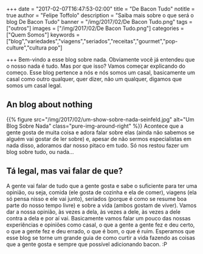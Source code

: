 +++
date = "2017-02-07T16:47:53-02:00"
title = "De Bacon Tudo"
notitle = true
author = "Felipe Toffolo"
description = "Saiba mais sobre o que será o blog De Bacon Tudo"
banner = "/img/2017/02/De Bacon Tudo.png"
tags = ["outros"]
images = ["/img/2017/02/De Bacon Tudo.png"]
categories = ["Quem Somos"]
keywords = ["blog","variedades","viagens","seriados","receitas","gourmet","pop-culture","cultura pop"]

+++
Bem-vindo a esse blog sobre nada. Obviamente você já entendeu que o nosso nada é tudo. Mas por que isso? Vamos começar explicando do começo. Esse blog pertence a nós e nós somos um casal, basicamente um casal como outro qualquer, quer dizer, não um qualquer, digamos que somos um casal legal.

<!--more-->
## An blog about nothing
{{% figure src="/img/2017/02/um-show-sobre-nada-seinfeld.jpg" alt="Um Blog Sobre Nada" class="pure-img-around-right" %}}
Acontece que a gente gosta de muita coisa e adora falar sobre elas (ainda não sabemos se alguém vai gostar de ler sobre) e, apesar de não sermos especialistas em nada disso, adoramos dar nosso pitaco em tudo. Só nos restou fazer um blog sobre tudo, ou nada...
## Tá legal, mas vai falar de que?
A gente vai falar de tudo que a gente gosta e sabe o suficiente para ter uma opinião, ou seja, comida (ele gosta de cozinha e ela de comer), viagens (ela só pensa nisso e ele vai junto), seriados (porque é como se resume boa parte do nosso tempo livre) e sobre a vida (ambos gostam de viver). Vamos dar a nossa opinião, às vezes a dela, às vezes a dele, às vezes a dele contra a dela e por aí vai. Basicamente vamos falar um pouco das nossas experiências e opiniões como casal, o que a gente a gente fez e deu certo, o que a gente fez e deu errado, o que é bom, o que é ruim. Esperamos que esse blog se torne um grande guia de como curtir a vida fazendo as coisas que a gente gosta e sempre que possível adicionando bacon. :P
